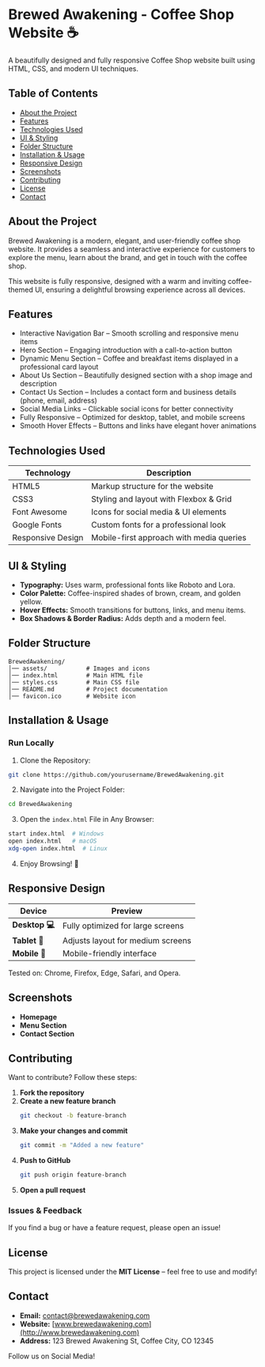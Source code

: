 # Brewed Awakening - Coffee Shop Website ☕

A beautifully designed and fully responsive Coffee Shop website built using HTML, CSS, and modern UI techniques.

## Table of Contents
- [About the Project](#about-the-project)
- [Features](#features)
- [Technologies Used](#technologies-used)
- [UI & Styling](#ui--styling)
- [Folder Structure](#folder-structure)
- [Installation & Usage](#installation--usage)
- [Responsive Design](#responsive-design)
- [Screenshots](#screenshots)
- [Contributing](#contributing)
- [License](#license)
- [Contact](#contact)

## About the Project
Brewed Awakening is a modern, elegant, and user-friendly coffee shop website. It provides a seamless and interactive experience for customers to explore the menu, learn about the brand, and get in touch with the coffee shop.

This website is fully responsive, designed with a warm and inviting coffee-themed UI, ensuring a delightful browsing experience across all devices.

## Features
- Interactive Navigation Bar – Smooth scrolling and responsive menu items  
- Hero Section – Engaging introduction with a call-to-action button  
- Dynamic Menu Section – Coffee and breakfast items displayed in a professional card layout  
- About Us Section – Beautifully designed section with a shop image and description  
- Contact Us Section – Includes a contact form and business details (phone, email, address)  
- Social Media Links – Clickable social icons for better connectivity  
- Fully Responsive – Optimized for desktop, tablet, and mobile screens  
- Smooth Hover Effects – Buttons and links have elegant hover animations  

## Technologies Used
| Technology | Description |
|------------|-------------|
| HTML5 | Markup structure for the website |
| CSS3 | Styling and layout with Flexbox & Grid |
| Font Awesome | Icons for social media & UI elements |
| Google Fonts | Custom fonts for a professional look |
| Responsive Design | Mobile-first approach with media queries |

## UI & Styling
- **Typography:** Uses warm, professional fonts like Roboto and Lora.  
- **Color Palette:** Coffee-inspired shades of brown, cream, and golden yellow.  
- **Hover Effects:** Smooth transitions for buttons, links, and menu items.  
- **Box Shadows & Border Radius:** Adds depth and a modern feel.  

## Folder Structure
```
BrewedAwakening/
│── assets/           # Images and icons  
│── index.html        # Main HTML file  
│── styles.css        # Main CSS file  
│── README.md         # Project documentation  
│── favicon.ico       # Website icon  
```

## Installation & Usage
### Run Locally
1. Clone the Repository:
```sh
git clone https://github.com/yourusername/BrewedAwakening.git
```
2. Navigate into the Project Folder:
```sh
cd BrewedAwakening
```
3. Open the `index.html` File in Any Browser:
```sh
start index.html  # Windows  
open index.html   # macOS  
xdg-open index.html  # Linux  
```
4. Enjoy Browsing! 🎉

## Responsive Design
| Device | Preview |
|--------|---------|
| **Desktop 💻** | Fully optimized for large screens |
| **Tablet 📱** | Adjusts layout for medium screens |
| **Mobile 📲** | Mobile-friendly interface |

Tested on: Chrome, Firefox, Edge, Safari, and Opera.

## Screenshots
- **Homepage** 
- **Menu Section**  
- **Contact Section**  

## Contributing
Want to contribute? Follow these steps:

1. **Fork the repository**
2. **Create a new feature branch**
   ```sh
   git checkout -b feature-branch
   ```
3. **Make your changes and commit**
   ```sh
   git commit -m "Added a new feature"
   ```
4. **Push to GitHub**
   ```sh
   git push origin feature-branch
   ```
5. **Open a pull request**

### Issues & Feedback
If you find a bug or have a feature request, please open an issue!

## License
This project is licensed under the **MIT License** – feel free to use and modify!

## Contact
- **Email:** [contact@brewedawakening.com](mailto:contact@brewedawakening.com)  
- **Website:** [www.brewedawakening.com](http://www.brewedawakening.com)  
- **Address:** 123 Brewed Awakening St, Coffee City, CO 12345  

Follow us on Social Media!
